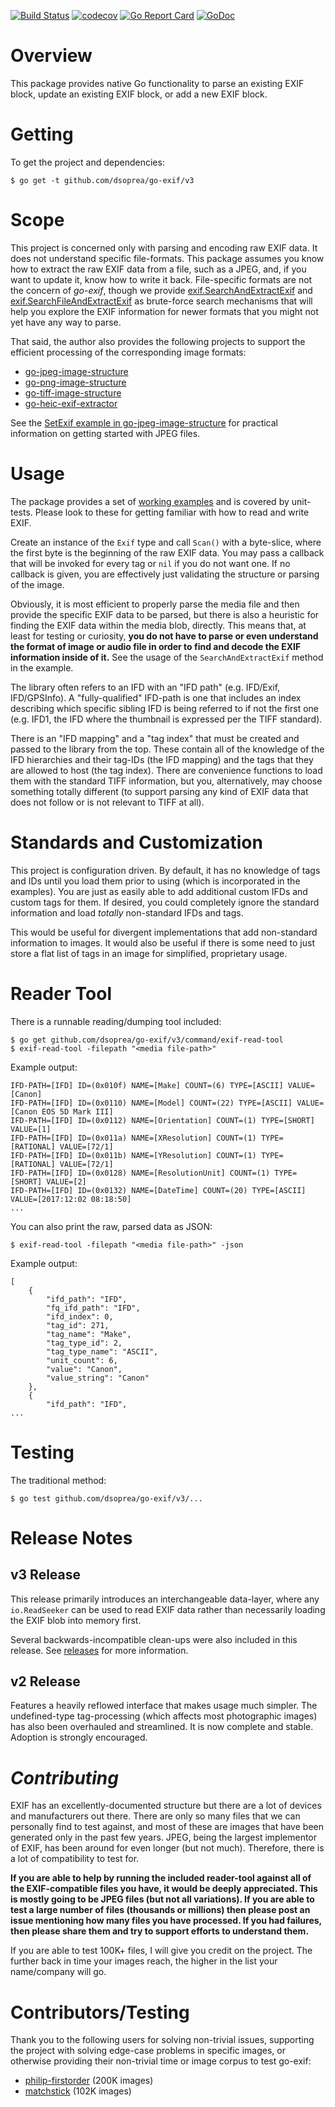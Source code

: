 [![Build Status](https://travis-ci.org/dsoprea/go-exif.svg?branch=master)](https://travis-ci.org/dsoprea/go-exif)
[![codecov](https://codecov.io/gh/dsoprea/go-exif/branch/master/graph/badge.svg)](https://codecov.io/gh/dsoprea/go-exif)
[![Go Report Card](https://goreportcard.com/badge/github.com/dsoprea/go-exif)](https://goreportcard.com/report/github.com/dsoprea/go-exif)
[![GoDoc](https://godoc.org/github.com/dsoprea/go-exif?status.svg)](https://godoc.org/github.com/dsoprea/go-exif)

# Overview

This package provides native Go functionality to parse an existing EXIF block, update an existing EXIF block, or add a new EXIF block.


# Getting

To get the project and dependencies:

```
$ go get -t github.com/dsoprea/go-exif/v3
```


# Scope

This project is concerned only with parsing and encoding raw EXIF data. It does
not understand specific file-formats. This package assumes you know how to
extract the raw EXIF data from a file, such as a JPEG, and, if you want to
update it, know how to write it back. File-specific formats are not the concern
of *go-exif*, though we provide
[exif.SearchAndExtractExif][search-and-extract-exif] and
[exif.SearchFileAndExtractExif][search-file-and-extract-exif] as brute-force
search mechanisms that will help you explore the EXIF information for newer
formats that you might not yet have any way to parse.

That said, the author also provides the following projects to support the
efficient processing of the corresponding image formats:

- [go-jpeg-image-structure](https://github.com/dsoprea/go-jpeg-image-structure)
- [go-png-image-structure](https://github.com/dsoprea/go-png-image-structure)
- [go-tiff-image-structure](https://github.com/dsoprea/go-tiff-image-structure)
- [go-heic-exif-extractor](https://github.com/dsoprea/go-heic-exif-extractor)

See the [SetExif example in go-jpeg-image-structure][jpeg-set-exif] for
practical information on getting started with JPEG files.


# Usage

The package provides a set of [working examples][examples] and is covered by
unit-tests. Please look to these for getting familiar with how to read and write
EXIF.

Create an instance of the `Exif` type and call `Scan()` with a byte-slice, where
the first byte is the beginning of the raw EXIF data. You may pass a callback
that will be invoked for every tag or `nil` if you do not want one. If no
callback is given, you are effectively just validating the structure or parsing
of the image.

Obviously, it is most efficient to properly parse the media file and then
provide the specific EXIF data to be parsed, but there is also a heuristic for
finding the EXIF data within the media blob, directly. This means that, at least
for testing or curiosity, **you do not have to parse or even understand the
format of image or audio file in order to find and decode the EXIF information
inside of it.** See the usage of the `SearchAndExtractExif` method in the
example.

The library often refers to an IFD with an "IFD path" (e.g. IFD/Exif,
IFD/GPSInfo). A "fully-qualified" IFD-path is one that includes an index
describing which specific sibling IFD is being referred to if not the first one
(e.g. IFD1, the IFD where the thumbnail is expressed per the TIFF standard).

There is an "IFD mapping" and a "tag index" that must be created and passed to
the library from the top. These contain all of the knowledge of the IFD
hierarchies and their tag-IDs (the IFD mapping) and the tags that they are
allowed to host (the tag index). There are convenience functions to load them
with the standard TIFF information, but you, alternatively, may choose
something totally different (to support parsing any kind of EXIF data that does
not follow or is not relevant to TIFF at all).


# Standards and Customization

This project is configuration driven. By default, it has no knowledge of tags
and IDs until you load them prior to using (which is incorporated in the
examples). You are just as easily able to add additional custom IFDs and custom
tags for them. If desired, you could completely ignore the standard information
and load *totally* non-standard IFDs and tags.

This would be useful for divergent implementations that add non-standard
information to images. It would also be useful if there is some need to just
store a flat list of tags in an image for simplified, proprietary usage.


# Reader Tool

There is a runnable reading/dumping tool included:

```
$ go get github.com/dsoprea/go-exif/v3/command/exif-read-tool
$ exif-read-tool -filepath "<media file-path>"
```

Example output:

```
IFD-PATH=[IFD] ID=(0x010f) NAME=[Make] COUNT=(6) TYPE=[ASCII] VALUE=[Canon]
IFD-PATH=[IFD] ID=(0x0110) NAME=[Model] COUNT=(22) TYPE=[ASCII] VALUE=[Canon EOS 5D Mark III]
IFD-PATH=[IFD] ID=(0x0112) NAME=[Orientation] COUNT=(1) TYPE=[SHORT] VALUE=[1]
IFD-PATH=[IFD] ID=(0x011a) NAME=[XResolution] COUNT=(1) TYPE=[RATIONAL] VALUE=[72/1]
IFD-PATH=[IFD] ID=(0x011b) NAME=[YResolution] COUNT=(1) TYPE=[RATIONAL] VALUE=[72/1]
IFD-PATH=[IFD] ID=(0x0128) NAME=[ResolutionUnit] COUNT=(1) TYPE=[SHORT] VALUE=[2]
IFD-PATH=[IFD] ID=(0x0132) NAME=[DateTime] COUNT=(20) TYPE=[ASCII] VALUE=[2017:12:02 08:18:50]
...
```

You can also print the raw, parsed data as JSON:

```
$ exif-read-tool -filepath "<media file-path>" -json
```

Example output:

```
[
    {
        "ifd_path": "IFD",
        "fq_ifd_path": "IFD",
        "ifd_index": 0,
        "tag_id": 271,
        "tag_name": "Make",
        "tag_type_id": 2,
        "tag_type_name": "ASCII",
        "unit_count": 6,
        "value": "Canon",
        "value_string": "Canon"
    },
    {
        "ifd_path": "IFD",
...
```


# Testing

The traditional method:

```
$ go test github.com/dsoprea/go-exif/v3/...
```


# Release Notes

## v3 Release

This release primarily introduces an interchangeable data-layer, where any
`io.ReadSeeker` can be used to read EXIF data rather than necessarily loading
the EXIF blob into memory first.

Several backwards-incompatible clean-ups were also included in this release. See
[releases][releases] for more information.

## v2 Release

Features a heavily reflowed interface that makes usage much simpler. The
undefined-type tag-processing (which affects most photographic images) has also
been overhauled and streamlined. It is now complete and stable. Adoption is
strongly encouraged.


# *Contributing*

EXIF has an excellently-documented structure but there are a lot of devices and
manufacturers out there. There are only so many files that we can personally
find to test against, and most of these are images that have been generated only
in the past few years. JPEG, being the largest implementor of EXIF, has been
around for even longer (but not much). Therefore, there is a lot of
compatibility to test for.

**If you are able to help by running the included reader-tool against all of the
EXIF-compatible files you have, it would be deeply appreciated. This is mostly
going to be JPEG files (but not all variations). If you are able to test a large
number of files (thousands or millions) then please post an issue mentioning how
many files you have processed. If you had failures, then please share them and
try to support efforts to understand them.**

If you are able to test 100K+ files, I will give you credit on the project. The
further back in time your images reach, the higher in the list your name/company
will go.


# Contributors/Testing

Thank you to the following users for solving non-trivial issues, supporting the
project with solving edge-case problems in specific images, or otherwise
providing their non-trivial time or image corpus to test go-exif:

- [philip-firstorder](https://github.com/philip-firstorder) (200K images)
- [matchstick](https://github.com/matchstick) (102K images)

[search-and-extract-exif]: https://godoc.org/github.com/dsoprea/go-exif/v3#SearchAndExtractExif
[search-file-and-extract-exif]: https://godoc.org/github.com/dsoprea/go-exif/v3#SearchFileAndExtractExif
[jpeg-set-exif]: https://godoc.org/github.com/dsoprea/go-jpeg-image-structure#example-SegmentList-SetExif
[examples]: https://godoc.org/github.com/dsoprea/go-exif/v3#pkg-examples
[releases]: https://github.com/dsoprea/go-exif/releases
